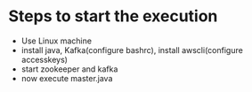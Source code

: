 Steps to start the execution
=======
*    Use Linux machine
*    install java, Kafka(configure bashrc), install awscli(configure accesskeys)
*    start zookeeper and kafka
*    now execute master.java





